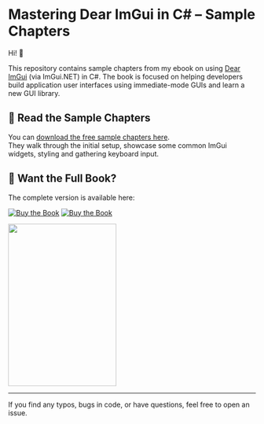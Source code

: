# Mastering Dear ImGui in C# – Sample Chapters

Hi! 👋 

This repository contains sample chapters from my ebook on using [Dear ImGui](https://github.com/ocornut/imgui) (via ImGui.NET) in C#. The book is focused on helping developers build application user interfaces using immediate-mode GUIs and learn a new GUI library.

## 📖 Read the Sample Chapters

You can [download the free sample chapters here](https://github.com/ImAxel0/Mastering-Dear-ImGui-in-csharp/releases/tag/1.0.0).  
They walk through the initial setup, showcase some common ImGui widgets, styling and gathering keyboard input.

## 📘 Want the Full Book?

The complete version is available here:

[![Buy the Book](https://img.shields.io/badge/Gumroad-Mastering_Dear_ImGui_in_C%23-blueviolet?style=for-the-badge)](https://imaxel.gumroad.com/l/mastering-dear-imgui-in-csharp) [![Buy the Book](https://img.shields.io/badge/Itch.io-Mastering_Dear_ImGui_in_C%23-indianred?style=for-the-badge)](https://imaxel0.itch.io/mastering-dear-imgui-in-csharp)

<p align="left">
 <img src="https://img.itch.zone/aW1hZ2UvMzUxNDE5Ni8yMDk0MDQzNi5wbmc=/794x1000/sNQlrq.png" width="220" height="330" />
</p>

---

If you find any typos, bugs in code, or have questions, feel free to open an issue.
